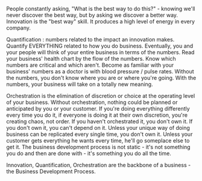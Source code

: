 
People constantly asking, "What is the best way to do this?" - knowing we'll never discover the best way, but by asking we discover a better way.
Innovation is the "best way" skill. It produces a high level of energy in every company.

Quantification : numbers related to the impact an innovation makes.
Quantify EVERYTHING related to how you do business.
Eventually, you and your people will think of your entire business in terms of the numbers.
Read your business' health chart by the flow of the numbers.
Know which numbers are critical and which aren't.
Become as familiar with your business' numbers as a doctor is with blood pressure / pulse rates.
Without the numbers, you don't know where you are or where you're going.
With the numbers, your business will take on a totally new meaning.

Orchestration is the elimination of discretion or choice at the operating level of your business.
Without orchestration, nothing could be planned or anticipated by you or your customer.
If you're doing everything differently every time you do it, if everyone is doing it at their own discretion, you're creating chaos, not order.
If you haven't orchestrated it, you don't own it.
If you don't own it, you can't depend on it.
Unless your unique way of doing business can be replicated every single time, you don't own it.
Unless your customer gets everything he wants every time, he'll go someplace else to get it.
The business development process is not static - it's not something you do and then are done with - it's something you do all the time.

Innovation, Quantification, Orchestration are the backbone of a business - the Business Development Process.
